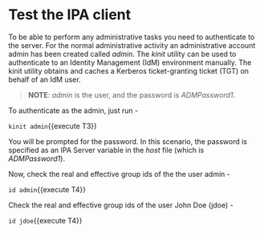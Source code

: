 # Test the IPA client

To be able to perform any administrative tasks you need to authenticate to the server. For the normal administrative activity an administrative account admin has been created called *admin*. The *kinit* utility can be used to authenticate to an Identity Management (IdM) environment manually. The kinit utility obtains and caches a Kerberos ticket-granting ticket (TGT) on behalf of an IdM user.

> __NOTE__: *admin* is the user, and the password is *ADMPassword1*. 

To authenticate as the admin, just run -

`kinit admin`{{execute T3}}

You will be prompted for the password. In this scenario, the password is specified as an IPA Server variable in the *host* file (which is *ADMPassword1*).

Now, check the real and effective group ids of the the user admin -

`id admin`{{execute T4}}

Check the real and effective group ids of the user John Doe (jdoe) -

`id jdoe`{{execute T4}}

